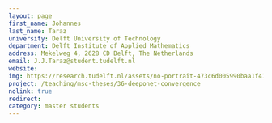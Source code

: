 ```yaml
---
layout: page
first_name: Johannes
last_name: Taraz
university: Delft University of Technology
department: Delft Institute of Applied Mathematics
address: Mekelweg 4, 2628 CD Delft, The Netherlands
email: J.J.Taraz@student.tudelft.nl
website:
img: https://research.tudelft.nl/assets/no-portrait-473c6d005990baa1f418d9c668dcd4ec.png
project: /teaching/msc-theses/36-deeponet-convergence
nolink: true
redirect:
category: master students
---
```

